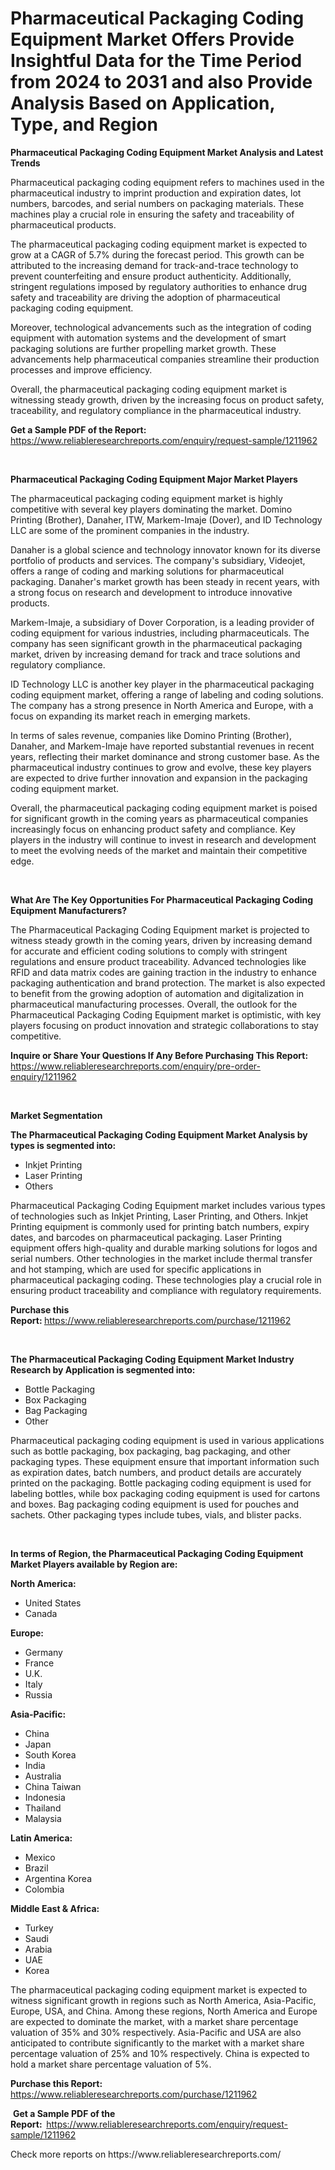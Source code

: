 <p><h1>Pharmaceutical Packaging Coding Equipment Market Offers Provide Insightful Data for the Time Period from 2024 to 2031 and also Provide Analysis Based on Application, Type, and Region</h1></p><p><strong>Pharmaceutical Packaging Coding Equipment Market Analysis and Latest Trends</strong></p>
<p><p>Pharmaceutical packaging coding equipment refers to machines used in the pharmaceutical industry to imprint production and expiration dates, lot numbers, barcodes, and serial numbers on packaging materials. These machines play a crucial role in ensuring the safety and traceability of pharmaceutical products.</p><p>The pharmaceutical packaging coding equipment market is expected to grow at a CAGR of 5.7% during the forecast period. This growth can be attributed to the increasing demand for track-and-trace technology to prevent counterfeiting and ensure product authenticity. Additionally, stringent regulations imposed by regulatory authorities to enhance drug safety and traceability are driving the adoption of pharmaceutical packaging coding equipment.</p><p>Moreover, technological advancements such as the integration of coding equipment with automation systems and the development of smart packaging solutions are further propelling market growth. These advancements help pharmaceutical companies streamline their production processes and improve efficiency.</p><p>Overall, the pharmaceutical packaging coding equipment market is witnessing steady growth, driven by the increasing focus on product safety, traceability, and regulatory compliance in the pharmaceutical industry.</p></p>
<p><strong>Get a Sample PDF of the Report:&nbsp;</strong> <a href="https://www.reliableresearchreports.com/enquiry/request-sample/1211962">https://www.reliableresearchreports.com/enquiry/request-sample/1211962</a></p>
<p>&nbsp;</p>
<p><strong>Pharmaceutical Packaging Coding Equipment Major Market Players</strong></p>
<p><p>The pharmaceutical packaging coding equipment market is highly competitive with several key players dominating the market. Domino Printing (Brother), Danaher, ITW, Markem-Imaje (Dover), and ID Technology LLC are some of the prominent companies in the industry.</p><p>Danaher is a global science and technology innovator known for its diverse portfolio of products and services. The company's subsidiary, Videojet, offers a range of coding and marking solutions for pharmaceutical packaging. Danaher's market growth has been steady in recent years, with a strong focus on research and development to introduce innovative products.</p><p>Markem-Imaje, a subsidiary of Dover Corporation, is a leading provider of coding equipment for various industries, including pharmaceuticals. The company has seen significant growth in the pharmaceutical packaging market, driven by increasing demand for track and trace solutions and regulatory compliance.</p><p>ID Technology LLC is another key player in the pharmaceutical packaging coding equipment market, offering a range of labeling and coding solutions. The company has a strong presence in North America and Europe, with a focus on expanding its market reach in emerging markets.</p><p>In terms of sales revenue, companies like Domino Printing (Brother), Danaher, and Markem-Imaje have reported substantial revenues in recent years, reflecting their market dominance and strong customer base. As the pharmaceutical industry continues to grow and evolve, these key players are expected to drive further innovation and expansion in the packaging coding equipment market.</p><p>Overall, the pharmaceutical packaging coding equipment market is poised for significant growth in the coming years as pharmaceutical companies increasingly focus on enhancing product safety and compliance. Key players in the industry will continue to invest in research and development to meet the evolving needs of the market and maintain their competitive edge.</p></p>
<p>&nbsp;</p>
<p><strong>What Are The Key Opportunities For Pharmaceutical Packaging Coding Equipment Manufacturers?</strong></p>
<p><p>The Pharmaceutical Packaging Coding Equipment market is projected to witness steady growth in the coming years, driven by increasing demand for accurate and efficient coding solutions to comply with stringent regulations and ensure product traceability. Advanced technologies like RFID and data matrix codes are gaining traction in the industry to enhance packaging authentication and brand protection. The market is also expected to benefit from the growing adoption of automation and digitalization in pharmaceutical manufacturing processes. Overall, the outlook for the Pharmaceutical Packaging Coding Equipment market is optimistic, with key players focusing on product innovation and strategic collaborations to stay competitive.</p></p>
<p><strong>Inquire or Share Your Questions If Any Before Purchasing This Report:</strong> <a href="https://www.reliableresearchreports.com/enquiry/pre-order-enquiry/1211962">https://www.reliableresearchreports.com/enquiry/pre-order-enquiry/1211962</a></p>
<p>&nbsp;</p>
<p><strong>Market Segmentation</strong></p>
<p><strong>The Pharmaceutical Packaging Coding Equipment Market Analysis by types is segmented into:</strong></p>
<p><ul><li>Inkjet Printing</li><li>Laser Printing</li><li>Others</li></ul></p>
<p><p>Pharmaceutical Packaging Coding Equipment market includes various types of technologies such as Inkjet Printing, Laser Printing, and Others. Inkjet Printing equipment is commonly used for printing batch numbers, expiry dates, and barcodes on pharmaceutical packaging. Laser Printing equipment offers high-quality and durable marking solutions for logos and serial numbers. Other technologies in the market include thermal transfer and hot stamping, which are used for specific applications in pharmaceutical packaging coding. These technologies play a crucial role in ensuring product traceability and compliance with regulatory requirements.</p></p>
<p><strong>Purchase this Report:&nbsp;</strong><a href="https://www.reliableresearchreports.com/purchase/1211962">https://www.reliableresearchreports.com/purchase/1211962</a></p>
<p>&nbsp;</p>
<p><strong>The Pharmaceutical Packaging Coding Equipment Market Industry Research by Application is segmented into:</strong></p>
<p><ul><li>Bottle Packaging</li><li>Box Packaging</li><li>Bag Packaging</li><li>Other</li></ul></p>
<p><p>Pharmaceutical packaging coding equipment is used in various applications such as bottle packaging, box packaging, bag packaging, and other packaging types. These equipment ensure that important information such as expiration dates, batch numbers, and product details are accurately printed on the packaging. Bottle packaging coding equipment is used for labeling bottles, while box packaging coding equipment is used for cartons and boxes. Bag packaging coding equipment is used for pouches and sachets. Other packaging types include tubes, vials, and blister packs.</p></p>
<p>&nbsp;</p>
<p><strong>In terms of Region, the Pharmaceutical Packaging Coding Equipment Market Players available by Region are:</strong></p>
<p>
    <p> <strong> North America: </strong>
        <ul>
            <li>United States</li>
            <li>Canada</li>
        </ul>
        </p> 
    <p> <strong> Europe: </strong>
        <ul>
            <li>Germany</li>
            <li>France</li>
            <li>U.K.</li>
            <li>Italy</li>
            <li>Russia</li>
        </ul>
        </p> 
    <p> <strong> Asia-Pacific: </strong>
        <ul>
            <li>China</li>
            <li>Japan</li>
            <li>South Korea</li>
            <li>India</li>
            <li>Australia</li>
            <li>China Taiwan</li>
            <li>Indonesia</li>
            <li>Thailand</li>
            <li>Malaysia</li>
        </ul>
        </p> 
    <p> <strong> Latin America: </strong>
        <ul>
            <li>Mexico</li>
            <li>Brazil</li>
            <li>Argentina Korea</li>
            <li>Colombia</li>
        </ul>
        </p> 
    <p> <strong> Middle East & Africa: </strong>
        <ul>
            <li>Turkey</li>
            <li>Saudi</li>
            <li>Arabia</li>
            <li>UAE</li>
            <li>Korea</li>
        </ul>
    </p>
    </p>
<p><p>The pharmaceutical packaging coding equipment market is expected to witness significant growth in regions such as North America, Asia-Pacific, Europe, USA, and China. Among these regions, North America and Europe are expected to dominate the market, with a market share percentage valuation of 35% and 30% respectively. Asia-Pacific and USA are also anticipated to contribute significantly to the market with a market share percentage valuation of 25% and 10% respectively. China is expected to hold a market share percentage valuation of 5%.</p></p>
<p><strong>Purchase this Report: </strong><a href="https://www.reliableresearchreports.com/purchase/1211962">https://www.reliableresearchreports.com/purchase/1211962</a></p>
<p>&nbsp;<strong>Get a Sample PDF of the Report:&nbsp;&nbsp;</strong><a href="https://www.reliableresearchreports.com/enquiry/request-sample/1211962">https://www.reliableresearchreports.com/enquiry/request-sample/1211962</a></p>
<p><strong></strong></p>
<p>Check more reports on https://www.reliableresearchreports.com/</p>